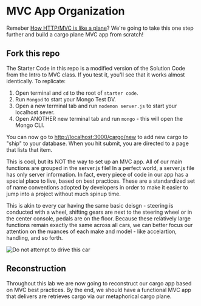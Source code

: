 # MVC App Organization

Remeber [How HTTP/MVC is like a plane](https://github.com/den-wdi-2/mvc-intro)? We're going to take this one step further and build a cargo plane MVC app from scratch! 

## Fork this repo

The Starter Code in this repo is a modified version of the Solution Code from the Intro to MVC class. If you test it, you'll see that it works almost identically. To replicate:

1. Open terminal and `cd` to the root of `starter code`.
2. Run `Mongod` to start your Mongo Test DV.
3. Open a new terminal tab and run `nodemon server.js` to start your localhost sever.
4. Open ANOTHER new terminal tab and run `mongo` - this will open the Mongo CLI.

You can now go to [http://localhost:3000/cargo/new](http://localhost:3000/cargo/new) to add new cargo to "ship" to your database. When you hit submit, you are directed to a page that lists that item.

This is cool, but its NOT the way to set up an MVC app. All of our main functions are grouped in the server.js file! In a perfect world, a server.js file has only server information. In fact, every piece of code in our app has a special place to live, based on best practices. These are a standardized set of name conventions adopted by developers in order to make it easier to jump into a project without much spinup time.

This is akin to every car having the same basic deisgn - steering is conducted with a wheel, shifting gears are next to the steering wheel or in the center console, pedals are on the floor. Because these relatively large functions remain exactly the same across all cars, we can better focus our attention on the nuances of each make and model - like accelartion, handling, and so forth. 

![Do not attempt to drive this car](https://www.wired.com/wp-content/uploads/2014/12/IMG_21731.jpg)

## Reconstruction

Throughout this lab we are now going to reconstruct our cargo app based on MVC best practices. By the end, we should have a functional MVC app that delivers are retrieves cargo via our metaphorical cargo plane.

